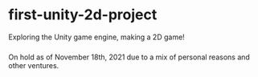 # first-unity-2d-project
Exploring the Unity game engine, making a 2D game!

###
  On hold as of November 18th, 2021 due to a mix of personal reasons and other ventures.

